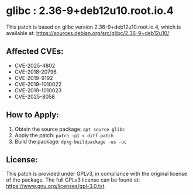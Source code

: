 # glibc : 2.36-9+deb12u10.root.io.4

This patch is based on glibc version 2.36-9+deb12u10.root.io.4, which is available at:
https://sources.debian.org/src/glibc/2.36-9+deb12u10/

## Affected CVEs:
- CVE-2025-4802
- CVE-2018-20796
- CVE-2019-9192
- CVE-2019-1010022
- CVE-2019-1010023
- CVE-2025-8058

## How to Apply:
1. Obtain the source package: `apt source glibc`
2. Apply the patch: `patch -p1 < diff.patch`
3. Build the package: `dpkg-buildpackage -us -uc`

## License:
This patch is provided under GPLv3, in compliance with the original license of the package.
The full GPLv3 license can be found at: https://www.gnu.org/licenses/gpl-3.0.txt
